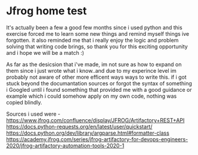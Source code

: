 # Jfrog home test

It's actually been a few a good few months since i used python and this exercise forced me to learn some new things and remind myself things ive forgotten. 
it also reminded me that i really enjoy the logic and problem solving that writing code brings, so thank you for this exciting opportunity and i hope we will be a match :)

As far as the desicsion that i've made, im not sure as how to expand on them since i just wrote what i know..and due to my experince level im probably not aware of other more efficent ways ways to write this.
if i got stuck beyond the documantation sources or forgot the syntax of something i Googled until i found something that provided me with a good guidance or example which i could  somehow apply on my own code, nothing was copied blindly.

Sources i used were - 
https://www.jfrog.com/confluence/display/JFROG/Artifactory+REST+API
https://docs.python-requests.org/en/latest/user/quickstart/
https://docs.python.org/dev/library/argparse.html#formatter-class
https://academy.jfrog.com/series/jfrog-artifactory-for-devops-engineers-2020/jfrog-artifactory-automation-tools-2020-1
